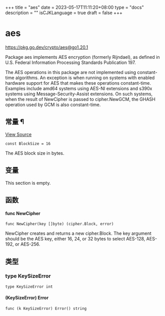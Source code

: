 +++
title = "aes"
date = 2023-05-17T11:11:20+08:00
type = "docs"
description = ""
isCJKLanguage = true
draft = false
+++
# aes

https://pkg.go.dev/crypto/aes@go1.20.1



Package aes implements AES encryption (formerly Rijndael), as defined in U.S. Federal Information Processing Standards Publication 197.

The AES operations in this package are not implemented using constant-time algorithms. An exception is when running on systems with enabled hardware support for AES that makes these operations constant-time. Examples include amd64 systems using AES-NI extensions and s390x systems using Message-Security-Assist extensions. On such systems, when the result of NewCipher is passed to cipher.NewGCM, the GHASH operation used by GCM is also constant-time.








## 常量 ¶

[View Source](https://cs.opensource.google/go/go/+/go1.20.1:src/crypto/aes/cipher.go;l=15)

```
const BlockSize = 16
```

The AES block size in bytes.

## 变量

This section is empty.

## 函数

#### func NewCipher 

```
func NewCipher(key []byte) (cipher.Block, error)
```

NewCipher creates and returns a new cipher.Block. The key argument should be the AES key, either 16, 24, or 32 bytes to select AES-128, AES-192, or AES-256.

## 类型

### type KeySizeError 

```
type KeySizeError int
```

#### (KeySizeError) Error 

```
func (k KeySizeError) Error() string
```